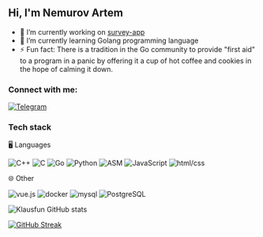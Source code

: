 ## Hi, I'm Nemurov Artem

- 🔭 I’m currently working on [survey-app](https://github.com/klausfun/survey-app)
- 🌱 I’m currently learning Golang programming language
- ⚡ Fun fact: There is a tradition in the Go community to provide "first aid" to a program in a panic by offering it a cup of hot coffee and cookies in the hope of calming it down.
<!--Fun fact: Некоторые разработчики шутят, что название языка Go происходит от того, что каждый раз, когда программа в нем впадает в панику, разработчики бегут "Go, go, go!" искать баги. -->
### Connect with me:

[![Telegram](https://img.shields.io/badge/-Telegram-18171C?style=for-the-badge&logo=telegram)](https://t.me/Artem_Nemurov)

### Tech stack
🖥️ Languages

![C++](https://img.shields.io/badge/-C++-603187?style=for-the-badge&logo=C%2b%2b)
![C](https://img.shields.io/badge/-C-603187?style=for-the-badge&logo=C)
![Go](https://img.shields.io/badge/-Go-603187?style=for-the-badge&logo=Go)
![Python](https://img.shields.io/badge/-Python-603187?style=for-the-badge&logo=Python)
![ASM](https://img.shields.io/badge/-ASM-603187?style=for-the-badge&logo=assembler)
![JavaScript](https://img.shields.io/badge/-JS-603187?style=for-the-badge&logo=JavaScript)
![html/css](https://img.shields.io/badge/-html/css-603187?style=for-the-badge&logo=html)

🌐 Other

![vue.js](https://img.shields.io/badge/-vue.js-24226D?style=for-the-badge&logo=vue.js)
![docker](https://img.shields.io/badge/-docker-24226D?style=for-the-badge&logo=docker)
![mysql](https://img.shields.io/badge/-mysql-24226D?style=for-the-badge&logo=mysql)
![PostgreSQL](https://img.shields.io/badge/-PostgreSQL-24226D?style=for-the-badge&logo=postgresql)

![Klausfun GitHub stats](https://github-readme-stats.vercel.app/api?username=klausfun&show_icons=true&theme=radical)

[![GitHub Streak](https://github-readme-streak-stats.herokuapp.com?user=Klausfun&theme=radical)](https://git.io/streak-stats)